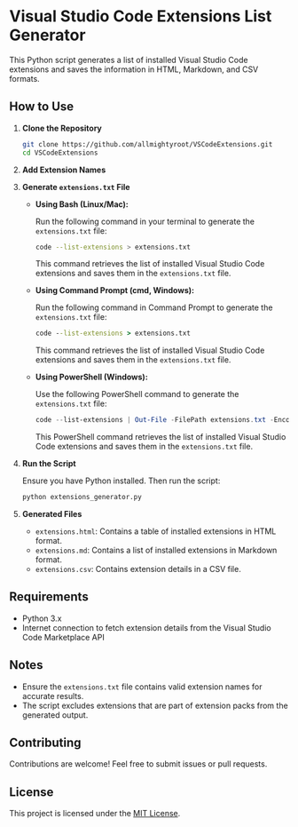 # Visual Studio Code Extensions List Generator

This Python script generates a list of installed Visual Studio Code extensions and saves the information in HTML, Markdown, and CSV formats.

## How to Use

1. **Clone the Repository**

    ```bash
    git clone https://github.com/allmightyroot/VSCodeExtensions.git
    cd VSCodeExtensions
    ```

2. **Add Extension Names**

2. **Generate `extensions.txt` File**

    - **Using Bash (Linux/Mac):**
    
      Run the following command in your terminal to generate the `extensions.txt` file:
    
      ```bash
      code --list-extensions > extensions.txt
      ```
    
      This command retrieves the list of installed Visual Studio Code extensions and saves them in the `extensions.txt` file.
    
    - **Using Command Prompt (cmd, Windows):**
    
      Run the following command in Command Prompt to generate the `extensions.txt` file:
    
      ```cmd
      code --list-extensions > extensions.txt
      ```
    
      This command retrieves the list of installed Visual Studio Code extensions and saves them in the `extensions.txt` file.
    
    - **Using PowerShell (Windows):**
    
      Use the following PowerShell command to generate the `extensions.txt` file:
    
      ```powershell
      code --list-extensions | Out-File -FilePath extensions.txt -Encoding utf8
      ```
    
      This PowerShell command retrieves the list of installed Visual Studio Code extensions and saves them in the `extensions.txt` file.


3. **Run the Script**

    Ensure you have Python installed. Then run the script:

    ```bash
    python extensions_generator.py
    ```

4. **Generated Files**

    - `extensions.html`: Contains a table of installed extensions in HTML format.
    - `extensions.md`: Contains a list of installed extensions in Markdown format.
    - `extensions.csv`: Contains extension details in a CSV file.

## Requirements

- Python 3.x
- Internet connection to fetch extension details from the Visual Studio Code Marketplace API

## Notes

- Ensure the `extensions.txt` file contains valid extension names for accurate results.
- The script excludes extensions that are part of extension packs from the generated output.

## Contributing

Contributions are welcome! Feel free to submit issues or pull requests.

## License

This project is licensed under the [MIT License](LICENSE).

